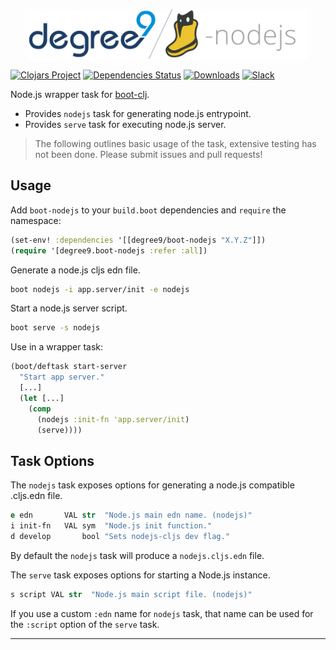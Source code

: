 <p align="center"><img src="/.github/d9boot-nodejs.png" width="445px"></p>

[![Clojars Project](https://img.shields.io/clojars/v/degree9/boot-nodejs.svg)](https://clojars.org/degree9/boot-nodejs)
[![Dependencies Status](https://jarkeeper.com/degree9/boot-nodejs/status.svg)](https://jarkeeper.com/degree9/boot-nodejs)
[![Downloads](https://jarkeeper.com/degree9/boot-nodejs/downloads.svg)](https://jarkeeper.com/degree9/boot-nodejs)
[![Slack][slack]][d9-slack]

Node.js wrapper task for [boot-clj][1].

* Provides `nodejs` task for generating node.js entrypoint.
* Provides `serve` task for executing node.js server.

> The following outlines basic usage of the task, extensive testing has not been done.
> Please submit issues and pull requests!

## Usage ##

Add `boot-nodejs` to your `build.boot` dependencies and `require` the namespace:

```clj
(set-env! :dependencies '[[degree9/boot-nodejs "X.Y.Z"]])
(require '[degree9.boot-nodejs :refer :all])
```

Generate a node.js cljs edn file.

```bash
boot nodejs -i app.server/init -e nodejs
```

Start a node.js server script.

```bash
boot serve -s nodejs
```

Use in a wrapper task:

```clojure
(boot/deftask start-server
  "Start app server."
  [...]
  (let [...]
    (comp
      (nodejs :init-fn 'app.server/init)
      (serve))))
```

## Task Options ##

The `nodejs` task exposes options for generating a node.js compatible .cljs.edn file.

```clojure
e edn       VAL str  "Node.js main edn name. (nodejs)"
i init-fn   VAL sym  "Node.js init function."
d develop       bool "Sets nodejs-cljs dev flag."
```

By default the `nodejs` task will produce a `nodejs.cljs.edn` file.

The `serve` task exposes options for starting a Node.js instance.

```clojure
s script VAL str  "Node.js main script file. (nodejs)"
```

If you use a custom `:edn` name for `nodejs` task, that name can be used for the `:script` option of the `serve` task.

***

[1]: https://github.com/boot-clj/boot
[slack]: https://img.shields.io/badge/clojurians-degree9-%23e01563.svg?logo=slack
[d9-slack]: https://clojurians.slack.com/channels/degree9/
